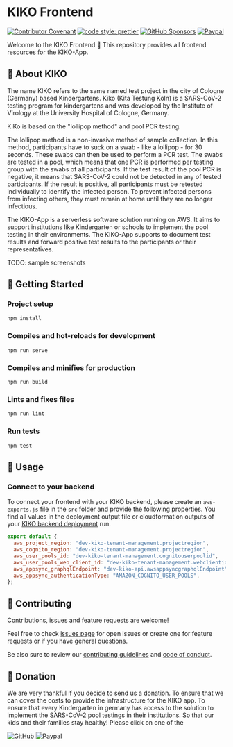 # KIKO Frontend

[![Contributor Covenant](https://img.shields.io/badge/Contributor%20Covenant-2.0-4baaaa.svg?style=for-the-badge)](code_of_conduct.md)
[![code style: prettier](https://img.shields.io/badge/code_style-prettier-ff69b4.svg?style=for-the-badge)](https://github.com/prettier/prettier)
[![GitHub Sponsors](https://img.shields.io/github/sponsors/cremich?style=for-the-badge)](https://github.com/sponsors/cremich)
[![Paypal](https://img.shields.io/badge/PayPal-00457C?style=for-the-badge&logo=paypal&logoColor=white)](https://www.paypal.com/pools/c/8yGs7i3cOe)

Welcome to the KIKO Frontend 👋 This repository provides all frontend resources for the KIKO-App.

## 🔬 About KIKO

The name KIKO refers to the same named test project in the city of Cologne (Germany) based Kindergartens. Kiko (Kita Testung Köln) is a SARS-CoV-2 testing program for kindergartens and was developed by the Institute of Virology at the University Hospital of Cologne, Germany.

KiKo is based on the "lollipop method" and pool PCR testing.

The lollipop method is a non-invasive method of sample collection. In this method, participants have to suck on a swab - like a lollipop - for 30 seconds. These swabs can then be used to perform a PCR test. The swabs are tested in a pool, which means that one PCR is performed per testing group with the swabs of all participants. If the test result of the pool PCR is negative, it means that SARS-CoV-2 could not be detected in any of tested participants. If the result is positive, all participants must be retested individually to identify the infected person. To prevent infected persons from infecting others, they must remain at home until they are no longer infectious.

The KIKO-App is a serverless software solution running on AWS. It aims to support institutions like Kindergarten or schools to implement the pool testing in their environments. The KIKO-App supports to document test results and forward positive test results to the participants or their representatives.

TODO: sample screenshots

## 🚀 Getting Started

### Project setup

```
npm install
```

### Compiles and hot-reloads for development

```
npm run serve
```

### Compiles and minifies for production

```
npm run build
```

### Lints and fixes files

```
npm run lint
```

### Run tests

```
npm test
```

## 🎉 Usage

### Connect to your backend

To connect your frontend with your KIKO backend, please create an `aws-exports.js` file in the `src` folder and provide the following properties.
You find all values in the deployment output file or cloudformation outputs of your [KIKO backend deployment](https://github.com/cremich/kiko-backend#deploy-the-application) run.

```js
export default {
  aws_project_region: "dev-kiko-tenant-management.projectregion",
  aws_cognito_region: "dev-kiko-tenant-management.projectregion",
  aws_user_pools_id: "dev-kiko-tenant-management.cognitouserpoolid",
  aws_user_pools_web_client_id: "dev-kiko-tenant-management.webclientid",
  aws_appsync_graphqlEndpoint: "dev-kiko-api.awsappsyncgraphqlEndpoint",
  aws_appsync_authenticationType: "AMAZON_COGNITO_USER_POOLS",
};
```

## 🤝 Contributing

Contributions, issues and feature requests are welcome!

Feel free to check [issues page](https://github.com/cremich/kiko-frontend/issues) for open issues or create one for feature
requests or if you have general questions.

Be also sure to review our [contributing guidelines](./CONTRIBUTING.md) and [code of conduct](./CODE_OF_CONDUCT.md).

## 🙏 Donation

We are very thankful if you decide to send us a donation. To ensure that we can cover the costs to provide the infrastructure for the KIKO app. To ensure that every Kindergarten in germany has access to the solution to implement the SARS-CoV-2 pool testings in their institutions. So that our kids and their families stay healthy! Please click on one of the

[![GitHub](https://img.shields.io/badge/GitHub-100000?style=for-the-badge&logo=github&logoColor=white)](https://github.com/sponsors/cremich)
[![Paypal](https://img.shields.io/badge/PayPal-00457C?style=for-the-badge&logo=paypal&logoColor=white)](https://www.paypal.com/pools/c/8yGs7i3cOe)
